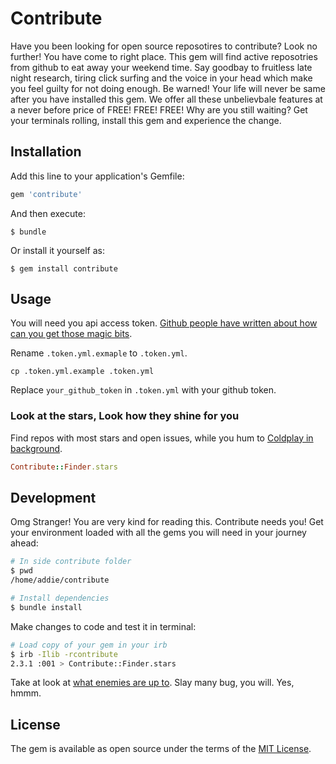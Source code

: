 # Contribute

Have you been looking for open source reposotires to contribute? Look no further! You have come to right place. This gem will find active reposotries from github to eat away your weekend time. Say goodbay to fruitless late night research, tiring click surfing and the voice in your head which make you feel guilty for not doing enough. Be warned! Your life will never be same after you have installed this gem. We offer all these unbelievbale features at a never before price of FREE! FREE! FREE!
Why are you still waiting? Get your terminals rolling, install this gem and experience the change.

## Installation

Add this line to your application's Gemfile:

```ruby
gem 'contribute'
```

And then execute:

    $ bundle

Or install it yourself as:

    $ gem install contribute

## Usage

You will need you api access token. [Github people have written about how can you get those magic bits](https://github.com/blog/1509-personal-api-tokens).

Rename `.token.yml.exmaple` to `.token.yml`.
```
cp .token.yml.example .token.yml
```

Replace `your_github_token` in `.token.yml` with your github token.

### Look at the stars, Look how they shine for you

Find repos with most stars and open issues, while you hum to [Coldplay in background](https://www.youtube.com/watch?v=yKNxeF4KMsY).

```Ruby
Contribute::Finder.stars
```

###  

## Development

Omg Stranger! You are very kind for reading this. Contribute needs you! Get your environment loaded with all the gems you will need in your journey ahead:

```sh
# In side contribute folder
$ pwd
/home/addie/contribute

# Install dependencies
$ bundle install
```

Make changes to code and test it in terminal:
```sh
# Load copy of your gem in your irb
$ irb -Ilib -rcontribute
2.3.1 :001 > Contribute::Finder.stars
```

Take at look at [what enemies are up to](https://github.com/NIT-dgp/contribute/issues).
Slay many bug, you will. Yes, hmmm.

## License

The gem is available as open source under the terms of the [MIT License](http://opensource.org/licenses/MIT).
